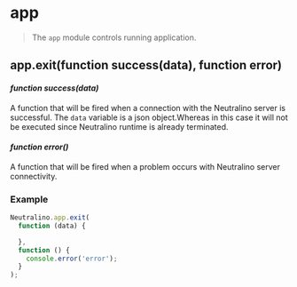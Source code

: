 # app

> The `app` module controls running application.

## app.exit(function success(data), function error)

#### *function success(data)*

A function that will be fired when a connection with the Neutralino server is successful. The `data` variable is a json object.Whereas in this case it will not be executed since Neutralino runtime is already terminated.


#### *function error()*

A function that will be fired when a problem occurs with Neutralino server connectivity. 



### Example

```js
Neutralino.app.exit(
  function (data) {

  },
  function () {
    console.error('error');
  }
);
